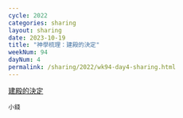 ```yaml
---
cycle: 2022
categories: sharing
layout: sharing
date: 2023-10-19
title: "神學梳理：建殿的決定"
weekNum: 94
dayNum: 4
permalink: /sharing/2022/wk94-day4-sharing.html
---
```


[建殿的決定](https://eccseattle.github.io/media/sharing/2022/wk094/2023-10-19-bin.m4a)

`小錢`
